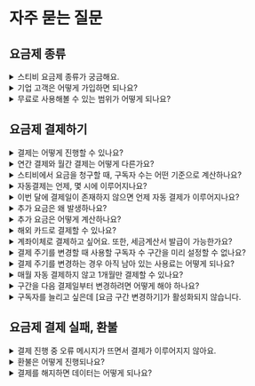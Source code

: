 # 자주 묻는 질문

## 요금제 종류 <a href="#plan" id="plan"></a>

<details>

<summary>스티비 요금제 종류가 궁금해요.</summary>

스티비 요금제는 스타터, 스탠다드, 프로, 엔터프라이즈로 구성됩니다. 요금제에 따라 사용할 수 있는 기능에 차이가 있습니다. 자세한 내용은 [요금제 종류](understanding/type.md) 아티클에서 확인해 주세요.

</details>

<details>

<summary>기업 고객은 어떻게 가입하면 되나요?</summary>

스티비에서는 기업 고객, 개인 고객을 따로 구분하지 않습니다. 팀이나 회사에서 스티비를 사용하는 경우 공용으로 사용하는 이메일 주소(예: [support@stibee.com](mailto:support@stibee.com))로 회원 가입한 뒤 사용하는 방식을 추천합니다. 회원가입 시 입력하는 연락처는 담당자 연락처를 등록하면 되며, \[워크스페이스 이름 → 내 정보]에서 언제든지 연결된 연락처 정보를 변경할 수 있습니다.

만약 담당자별 개인 이메일 주소로 로그인을 할 수 있도록 사용하고 싶다면 스탠다드 요금제부터 제공하는 \[[사용자 권한 설정하기](../user-workspace/settings/user-permissions.md)] 기능을 활용해 주시면 됩니다.

</details>

<details>

<summary>무료로 사용해볼 수 있는 범위가 어떻게 되나요?</summary>

스티비에 회원가입하면 '무료 요금제'인 '스타터 요금제'가 적용됩니다. 스타터 요금제에서도 이메일 마케팅, 뉴스레터 발송을 위한 기본적인 기능을 모두 무료로 사용해볼 수 있습니다. 콘텐츠를 편집하고 여러 명의 구독자에게 한번에 대량으로 발송할 수 있고, 구독 폼 등을 통해 구독자를 모집할 수도 있으며, 이메일의 오픈, 클릭 통계도 확인 가능합니다.\
\
스타터 요금제에서는 \[주소록]에 최대 500명의 구독자를 등록하고 월 2회 이메일을 발송할 수 있습니다. 월 발송 횟수는 매월 정기적으로 갱신되며, 갱신일은 스티비에 회원가입한 날을 기준으로 이루어집니다. 발송 횟수 갱신일 정보는 화면 오른쪽 위에 있는 \[워크스페이스 이름]을 클릭하면 확인할 수 있습니다.&#x20;

500명보다 더 많은 구독자를 등록하고 싶거나 월 2회 이상 이메일을 보내고 싶은 경우에는 유료로 결제하여 사용해야 합니다. 자세한 내용은 [요금제 종류](understanding/type.md) 아티클에서 확인해 주세요.

</details>

## 요금제 결제하기 <a href="#paid" id="paid"></a>

<details>

<summary>결제는 어떻게 진행할 수 있나요?</summary>

결제는 화면 오른쪽 위에 있는 \[업그레이드 하기]를 클릭해서 직접 결제를 진행할 수 있습니다. [요금제 결제하기](payment/change-plan.md) 아티클을 통해 손쉽게 요금제를 결제할 수 있습니다.

</details>

<details>

<summary>연간 결제와 월간 결제는 어떻게 다른가요?</summary>

#### 월간 결제는 매월 결제가 진행되고, 연간 결제는 일 년에 한번 결제가 진행됩니다. <a href="#difference" id="difference"></a>



월간 결제'는 매월 정기 결제일에 월 사용료를 계정에 등록한 카드로 자동 결제하는 방식입니다.&#x20;

'연간 결제'는 1년치 이용 요금을 한 번에 결제해서 사용하는 방식입니다. 월간 결제에 비해 10% 할인된 가격으로 이용할 수 있으며, 카드와 계좌이체 중 원하는 결제 방법을 선택할 수 있습니다.

아직 구독자 수가 얼마나 될 지 예측이 어렵거나 한번에 큰 금액을 결제하는 것이 부담스럽다면 우선 '월간 결제'로 사용을 하는 것이 좋습니다. 구독자 수 범위가 어느 정도 예측이 가능하거나 서비스를 오랫동안 사용할 계획이라면 '연간 결제'를 통해 비용을 절약할 수 있습니다.

</details>

<details>

<summary>스티비에서 요금을 청구할 때, 구독자 수는 어떤 기준으로 계산하나요?</summary>

#### 구독자 수 계산 기준은 아래와 같습니다. <a href="#subscriber-count-calculation" id="subscriber-count-calculation"></a>

* 모든 주소록에 등록된 구독자 수를 합해서 계산합니다.
* 단 여러 주소록에 중복으로 등록된 구독자는 자동으로 1명으로 계산됩니다.
* [구독 상태](../list/adding-managing-subscriber/understanding-subscriber-status.md)가 수신거부, 자동삭제 상태인 경우에는 자동으로 계산에서 제외됩니다.

</details>

<details>

<summary>자동결제는 언제, 몇 시에 이루어지나요?</summary>

처음 결제한 날짜를 기준으로 매월 또는 매년 같은 날 오전 11:00에 이용 요금이 자동 결제됩니다. 예를 들어, A라는 사용자가 5월 25일에 결제를 했다면 이 사용자의 정기 결제일은 매월 25일이 되고 6월 25일 오전 11:00에 정기 결제가 이루어집니다.

**\*주의:** 결제 시간과 상관없이, 요금제에 대한 이용 일수는 자정을 기준으로 구분합니다.&#x20;

</details>

<details>

<summary>이번 달에 결제일이 존재하지 않으면 언제 자동 결제가 이루어지나요?</summary>

결제일이 매월 31일인데 이번 달이 30일까지만 있는 경우, 이번 달만 30일에 자동 결제가 이루어집니다. 그 다음 달부터는 다시 31일에 자동 결제가 이루어집니다. 같은 원리로 결제일이 매월 30일 또는 31일이면, 2월의 자동 결제일은 2월의 마지막 날인 28일 또는 29일이 됩니다.

</details>

<details>

<summary>추가 요금은 왜 발생하나요?</summary>

스티비 요금제는 앞으로의 사용 기간에 대해 미리 결제한 만큼 사용하는 선불 방식입니다. 그리고 요금 구간 별로 최대로 등록하고 사용할 수 있는 구독자 수 제한이 달라집니다. 미리 결제한 사용료의 구독자 수 구간보다 더 많은 구독자에게 메일을 보내야 한다면, 추가 요금을 지불하고 구독자 수 구간을 높여야 합니다.&#x20;

</details>

<details>

<summary>추가 요금은 어떻게 계산하나요?</summary>

#### 요금 구간 변경일을 기준으로 남은 사용 기간까지 일 단위로 계산해 부과합니다.  <a href="#calculate-extra-charges" id="calculate-extra-charges"></a>

예를 들어 4월 20일에 '월간 결제' 한 A라는 사용자가 4월 30일에 구독자 수 구간을 변경했다면,

* 추가 요금이 발생하는 기간은 4월 30일 \~ 5월 19일까지입니다.
* 구독자 수 구간 변경으로 발생한 추가 요금은 일 단위로 계산되며, 4월 20일에 이미 결제한 금액 중 아직 사용하지 않은 구간에 대한 금액은 자동으로 차감합니다.

</details>

<details>

<summary>해외 카드로 결제할 수 있나요?</summary>

해외 카드 결제는 지원하지 않습니다.

</details>

<details>

<summary>계좌이체로 결제하고 싶어요. 또한, 세금계산서 발급이 가능한가요?</summary>

1 년치 요금을 한 번에 결제하는 '연간결제'는 계좌이체로 결제할 수 있으며, 세금계산서 발급을 지원합니다. 연간 결제 계좌이체 결제를 원한다면, [여기에서](https://stb.do/upgradenew) 신청해 주세요.

'월간 결제'는 카드 결제만 가능합니다. 월간 결제 시에는 카드 전표 영수증이 발급되고 있어, 세금계산서 발급은 불가합니다.

</details>

<details>

<summary>결제 주기를 변경할 때 사용할 구독자 수 구간을 미리 설정할 수 없나요?</summary>

결제 주기 변경을 예약할 때 미리 사용할 구독자 수 구간을 결정하는 것은 불가능합니다. 다음 결제가 이루어지기 전에 원하는 구독자 수 구간으로 결제되도록 워크스페이스에 등록된 구독자 수를 조절해 주세요.

</details>

<details>

<summary>결제 주기를 변경하는 경우 아직 남아 있는 사용료는 어떻게 되나요?</summary>

남아 있는 금액은 없습니다.&#x20;

결제 주기 변경은 변경하는 시점에 바로 주기를 바꾸는 것이 아닌, 다음 정기 결제일에 결제 주기가 변경되도록 변경을 예약하는 개념입니다. 따라서 이미 결제한 구간 만큼은 모두 사용한 뒤에 결제가 되는 방식이기에 남아 있는 사용료는 없습니다. \
\
**\*주의:** 결제 주기 변경이 예약된 경우에는 요금 구간을 더 높은 구간으로 변경하는 것이 불가능합니다. 요금 구간을 더 높은 구간으로 변경하고 싶은 경우라면 결제 주기 변경 예약을 취소한 뒤 다시 시도해보세요.

</details>

<details>

<summary>매월 자동 결제하지 않고 1개월만 결제할 수 있나요?</summary>

월간 결제로 결제한 후 바로 정기결제를 해지하면 1개월만 결제한 것처럼 사용할 수 있습니다. 화면 오른쪽 위에 있는 \[워크스페이스 이름 → 요금제 및 결제]에서 정기 결제를 해지할 수 있습니다. 정기 결제를 해지해도 워크스페이스 상태가 바로 무료 요금제인 '스타터 요금제'로 변경되지 않으며, 다음 정기 결제일까지는 유료 요금제가 유지됩니다.

예를 들어 A사용자가 5월 25일에 결제를 진행한 뒤 6월 10일에 정기 결제를 해지했다면 바로 6월 10일에 계정 상태가 스타터 요금제로 변경되는 것은 아니고 다음 정기 결제일인 6월 25일 오전 11:00에 워크스페이스가 스타터 요금제로 변경됩니다.

</details>

<details>

<summary>구간을 다음 결제일부터 변경하려면 어떻게 해야 하나요?</summary>

지금 추가 요금을 결제하지 않고, 워크스페이스에 구독자를 이미 결제한 구간보다 더 많이 등록한 상태로 다음 정기 결제일까지 기다리면 됩니다.

예를 들어, A 워크스페이스에서 4월 10일에 0-500명 구간을 결제했고, 5월 10일부터 501-1,000명 구간으로 사용하고 싶은 경우라면,

* 5월 10일 오전 11시 이전에 워크스페이스에 501명 이상의 구독자를 등록합니다.
* 5월 10일 오전 11시가 되면 워크스페이에 등록된 구독자 수 기준으로 501-1,000명 구간으로 결제되고, 구간이 변경됩니다.

</details>

<details>

<summary>구독자를 늘리고 싶은데 [요금 구간 변경하기]가 활성화되지 않습니다.</summary>

결제 주기 변경(월간 ↔ 연간)이 예약되어 있거나 정기 결제 해지가 예약된 경우 \[요금 구간 변경하기] 버튼이 비활성화됩니다.&#x20;

\[워크스페이스 이름 → 업그레이드 하기 → 요금제 및 결제]에 있는 \[취소하기]를 클릭해 정기 결제 해지를 취소하면,  \[요금 구간 변경하기] 버튼이 다시 활성화됩니다.&#x20;

</details>

## 요금제 결제 실패, 환불 <a href="#payment-failure-refund" id="payment-failure-refund"></a>

<details>

<summary>결제 진행 중 오류 메시지가 뜨면서 결제가 이루어지지 않아요.</summary>

올바른 카드 정보를 입력했는지 확인해 주세요.

카드번호나 비밀번호, 생년월일 또는 사업자등록번호를 올바르게 입력했는지 확인해 주세요. 종종 입력한 번호와 카드사에 실제 등록된 정보가 달라서 결제에 실패하는 경우가 있습니다. 카드사 쪽으로 문의하면, 정확한 원인을 확인할 수 있습니다.&#x20;

_\* 법인카드인 경우, 생년월일/사업자 등록번호에 사업자 등록번호를 입력하면 됩니다. 단, 법인카드인데 카드에 소유자 이름이 써있는 기명 카드라면 생년월일을 입력하세요._

</details>

<details>

<summary>환불은 어떻게 진행되나요?</summary>

#### 아래 환불 정책에 따라 환불 처리가 이루어집니다.  <a href="#refund-policy" id="refund-policy"></a>



**월간 결제 사용자**

이메일을 발송하거나 예약하지 않은 경우에 한하여 환불받을 수 있습니다.

* 결제일로부터 7일 이내에 환불을 요청하면 이용 요금의 50%에 해당하는 금액을 환불합니다.
* 결제일로부터 15일 이내에 요청하면 이용 요금의 30%에 해당하는 금액을 환불합니다.

결제 후 15일이 지나면 환불받을 수 없습니다.

**연간 결제 사용자**

이메일 발송, 예약 여부와 계약 경과일에 따라 환불 여부와 금액이 달라집니다.

* 이메일을 발송하거나 예약하지 않은 경우, 결제일로부터 7일 경과 전 결제 취소를 요청하면 전액을 환불합니다.
* 이메일 발송이나 예약을 1회 이상 했고 결제일로부터 4개월 경과 전 환불을 요청한 경우, 결제 금액의 2/3에 해당하는 금액을 환불합니다.
* 이메일 발송이나 예약을 1회 이상 했고 결제일로부터 6개월 경과 전 환불을 요청한 경우, 결제 금액의 1/3에 해당하는 금액을 환불합니다.
* 이메일 발송이나 예약을 1회 이상 했고 결제일로부터 6개월 경과 후에는 환불받을 수 없습니다.

환불은 채팅 상담을 통해서만 처리됩니다. 결제된 요금제를 환불 받고 싶으시다면 스티비 홈페이지에 로그인하신 뒤 오른쪽 아래 '물음표\[?]'를 눌러 채팅 상담으로 내용을 남겨주세요.

</details>

<details>

<summary>결제를 해지하면 데이터는 어떻게 되나요?</summary>

정기 결제를 해지해도 사용 데이터(예: 이메일 통계, 구독자 목록 등)는 삭제되지 않습니다. 사용 데이터에 대한 권리는 모두 온전히 스티비 회원에게 있습니다. 따라서 회원이 직접 stibee.com에서 사용 데이터를 삭제하는 경우에만 데이터가 삭제됩니다.

</details>
